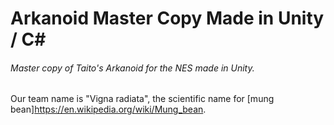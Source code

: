 # Arkanoid Master Copy Made in Unity / C#
###### Master copy of Taito's Arkanoid for the NES made in Unity.

Our team name is "Vigna radiata", the scientific name for [mung bean]https://en.wikipedia.org/wiki/Mung_bean.
